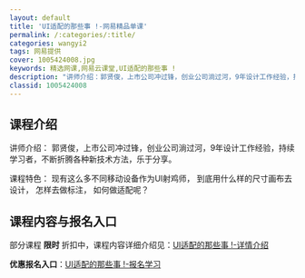 ```yaml
---
layout: default
title: 'UI适配的那些事 !-网易精品单课'
permalink: /:categories/:title/
categories: wangyi2
tags: 网易提供
cover: 1005424008.jpg
keywords: 精选网课,网易云课堂,UI适配的那些事 !
description: "讲师介绍：郭贤俊，上市公司冲过锋，创业公司淌过河，9年设计工作经验，持续学习者，不断折腾各种新技术方法，乐于分享。课程特色：现有这么多不同移动设备作为UI射鸡师，到底用什么样的尺寸画布去设计"
classid: 1005424008
---
```


## 课程介绍

讲师介绍：
郭贤俊，上市公司冲过锋，创业公司淌过河，9年设计工作经验，持续学习者，不断折腾各种新技术方法，乐于分享。

课程特色：
现有这么多不同移动设备作为UI射鸡师，
到底用什么样的尺寸画布去设计，
怎样去做标注，
如何做适配呢？

## 课程内容与报名入口

部分课程 **限时** 折扣中，课程内容详细介绍见：[UI适配的那些事 !-详情介绍](https://study.163.com/course/introduction/1005424008.htm?share=1&shareId=1025206652&utm_campaign=share&utm_medium=iphoneShare&utm_source=&utm_u=1025206652)

**优惠报名入口**：[UI适配的那些事 !-报名学习](https://study.163.com/course/introduction/1005424008.htm?share=1&shareId=1025206652&utm_campaign=share&utm_medium=iphoneShare&utm_source=&utm_u=1025206652)

